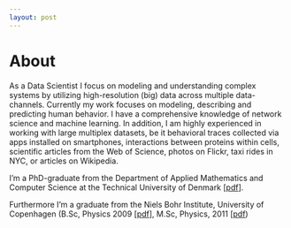 ```yaml
---
layout: post
---
```


# About

As a Data Scientist I focus on modeling and understanding complex systems by utilizing high-resolution (big) data across multiple data-channels.
Currently my work focuses on modeling, describing and predicting human behavior. I have a comprehensive knowledge of network science and machine learning. In addition, I am highly experienced in working with large multiplex datasets, be it behavioral traces collected via apps installed on smartphones, interactions between proteins within cells, scientific articles from the Web of Science, photos on Flickr, taxi rides in NYC, or articles on Wikipedia.

I’m a PhD-graduate from the Department of Applied Mathematics and Computer Science at the Technical University of Denmark [[pdf](https://www.dropbox.com/s/xq21smyt3u7a9t9/2015_PhD_V.sekara.pdf?dl=0)].

Furthermore I’m a graduate from the Niels Bohr Institute, University of Copenhagen (B.Sc, Physics 2009 [[pdf](https://www.dropbox.com/s/s7msgsaxrls02jr/2009_Bachelor_L.Mosgaard_V.Sekara.pdf?dl=0)], M.Sc, Physics, 2011 [[pdf](https://www.dropbox.com/s/f95ofcqoo2ynucy/2011_masters_V.Sekara.pdf?dl=0))
